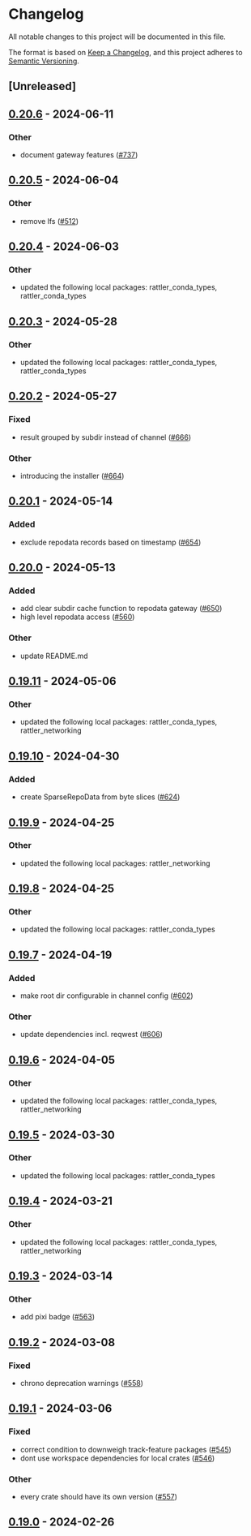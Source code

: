 # Changelog
All notable changes to this project will be documented in this file.

The format is based on [Keep a Changelog](https://keepachangelog.com/en/1.0.0/),
and this project adheres to [Semantic Versioning](https://semver.org/spec/v2.0.0.html).

## [Unreleased]

## [0.20.6](https://github.com/mamba-org/rattler/compare/rattler_repodata_gateway-v0.20.5...rattler_repodata_gateway-v0.20.6) - 2024-06-11

### Other
- document gateway features ([#737](https://github.com/mamba-org/rattler/pull/737))

## [0.20.5](https://github.com/baszalmstra/rattler/compare/rattler_repodata_gateway-v0.20.4...rattler_repodata_gateway-v0.20.5) - 2024-06-04

### Other
- remove lfs ([#512](https://github.com/baszalmstra/rattler/pull/512))

## [0.20.4](https://github.com/mamba-org/rattler/compare/rattler_repodata_gateway-v0.20.3...rattler_repodata_gateway-v0.20.4) - 2024-06-03

### Other
- updated the following local packages: rattler_conda_types, rattler_conda_types

## [0.20.3](https://github.com/mamba-org/rattler/compare/rattler_repodata_gateway-v0.20.2...rattler_repodata_gateway-v0.20.3) - 2024-05-28

### Other
- updated the following local packages: rattler_conda_types, rattler_conda_types

## [0.20.2](https://github.com/mamba-org/rattler/compare/rattler_repodata_gateway-v0.20.1...rattler_repodata_gateway-v0.20.2) - 2024-05-27

### Fixed
- result grouped by subdir instead of channel ([#666](https://github.com/mamba-org/rattler/pull/666))

### Other
- introducing the installer ([#664](https://github.com/mamba-org/rattler/pull/664))

## [0.20.1](https://github.com/mamba-org/rattler/compare/rattler_repodata_gateway-v0.20.0...rattler_repodata_gateway-v0.20.1) - 2024-05-14

### Added
- exclude repodata records based on timestamp ([#654](https://github.com/mamba-org/rattler/pull/654))

## [0.20.0](https://github.com/mamba-org/rattler/compare/rattler_repodata_gateway-v0.19.11...rattler_repodata_gateway-v0.20.0) - 2024-05-13

### Added
- add clear subdir cache function to repodata gateway ([#650](https://github.com/mamba-org/rattler/pull/650))
- high level repodata access ([#560](https://github.com/mamba-org/rattler/pull/560))

### Other
- update README.md

## [0.19.11](https://github.com/mamba-org/rattler/compare/rattler_repodata_gateway-v0.19.10...rattler_repodata_gateway-v0.19.11) - 2024-05-06

### Other
- updated the following local packages: rattler_conda_types, rattler_networking

## [0.19.10](https://github.com/mamba-org/rattler/compare/rattler_repodata_gateway-v0.19.9...rattler_repodata_gateway-v0.19.10) - 2024-04-30

### Added
- create SparseRepoData from byte slices ([#624](https://github.com/mamba-org/rattler/pull/624))

## [0.19.9](https://github.com/mamba-org/rattler/compare/rattler_repodata_gateway-v0.19.8...rattler_repodata_gateway-v0.19.9) - 2024-04-25

### Other
- updated the following local packages: rattler_networking

## [0.19.8](https://github.com/mamba-org/rattler/compare/rattler_repodata_gateway-v0.19.7...rattler_repodata_gateway-v0.19.8) - 2024-04-25

### Other
- updated the following local packages: rattler_conda_types

## [0.19.7](https://github.com/mamba-org/rattler/compare/rattler_repodata_gateway-v0.19.6...rattler_repodata_gateway-v0.19.7) - 2024-04-19

### Added
- make root dir configurable in channel config ([#602](https://github.com/mamba-org/rattler/pull/602))

### Other
- update dependencies incl. reqwest ([#606](https://github.com/mamba-org/rattler/pull/606))

## [0.19.6](https://github.com/baszalmstra/rattler/compare/rattler_repodata_gateway-v0.19.5...rattler_repodata_gateway-v0.19.6) - 2024-04-05

### Other
- updated the following local packages: rattler_conda_types, rattler_networking

## [0.19.5](https://github.com/mamba-org/rattler/compare/rattler_repodata_gateway-v0.19.4...rattler_repodata_gateway-v0.19.5) - 2024-03-30

### Other
- updated the following local packages: rattler_conda_types

## [0.19.4](https://github.com/mamba-org/rattler/compare/rattler_repodata_gateway-v0.19.3...rattler_repodata_gateway-v0.19.4) - 2024-03-21

### Other
- updated the following local packages: rattler_conda_types, rattler_networking

## [0.19.3](https://github.com/mamba-org/rattler/compare/rattler_repodata_gateway-v0.19.2...rattler_repodata_gateway-v0.19.3) - 2024-03-14

### Other
- add pixi badge ([#563](https://github.com/mamba-org/rattler/pull/563))

## [0.19.2](https://github.com/mamba-org/rattler/compare/rattler_repodata_gateway-v0.19.1...rattler_repodata_gateway-v0.19.2) - 2024-03-08

### Fixed
- chrono deprecation warnings ([#558](https://github.com/mamba-org/rattler/pull/558))

## [0.19.1](https://github.com/mamba-org/rattler/compare/rattler_repodata_gateway-v0.19.0...rattler_repodata_gateway-v0.19.1) - 2024-03-06

### Fixed
- correct condition to downweigh track-feature packages ([#545](https://github.com/mamba-org/rattler/pull/545))
- dont use workspace dependencies for local crates ([#546](https://github.com/mamba-org/rattler/pull/546))

### Other
- every crate should have its own version ([#557](https://github.com/mamba-org/rattler/pull/557))

## [0.19.0](https://github.com/baszalmstra/rattler/compare/rattler_repodata_gateway-v0.18.0...rattler_repodata_gateway-v0.19.0) - 2024-02-26
